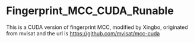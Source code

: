 # Fingerprint_MCC_CUDA_Runable


This is a CUDA version of fingerprint MCC, modified by Xingbo, originated from mvisat and the url is https://github.com/mvisat/mcc-cuda


